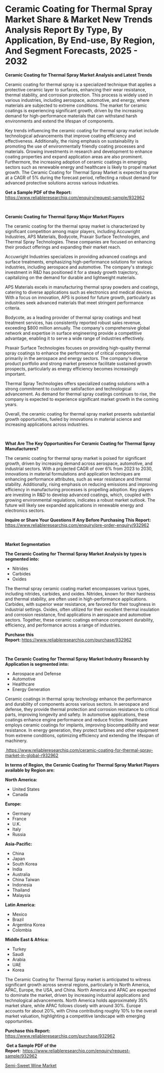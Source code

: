<p><h1>Ceramic Coating for Thermal Spray Market Share & Market New Trends Analysis Report By Type, By Application, By End-use, By Region, And Segment Forecasts, 2025 - 2032</h1></p><p><strong>Ceramic Coating for Thermal Spray Market Analysis and Latest Trends</strong></p>
<p><p>Ceramic coating for thermal spray is a specialized technique that applies a protective ceramic layer to surfaces, enhancing their wear resistance, thermal stability, and corrosion protection. This process is widely used in various industries, including aerospace, automotive, and energy, where materials are subjected to extreme conditions. The market for ceramic coatings is experiencing significant growth, driven by the increasing demand for high-performance materials that can withstand harsh environments and extend the lifespan of components.</p><p>Key trends influencing the ceramic coating for thermal spray market include technological advancements that improve coating efficiency and effectiveness. Additionally, the rising emphasis on sustainability is promoting the use of environmentally friendly coating processes and materials. Growing investments in research and development to enhance coating properties and expand application areas are also prominent. Furthermore, the increasing adoption of ceramic coatings in emerging sectors such as renewable energy and healthcare is likely to propel market growth. The Ceramic Coating for Thermal Spray Market is expected to grow at a CAGR of 5% during the forecast period, reflecting a robust demand for advanced protective solutions across various industries.</p></p>
<p><strong>Get a Sample PDF of the Report:&nbsp;</strong> <a href="https://www.reliableresearchiq.com/enquiry/request-sample/932962?utm_campaign=3361&utm_medium=2&utm_source=Github&utm_content=ia&utm_term=21032025&utm_id=ceramic-coating-for-thermal-spray">https://www.reliableresearchiq.com/enquiry/request-sample/932962</a></p>
<p>&nbsp;</p>
<p><strong>Ceramic Coating for Thermal Spray Major Market Players</strong></p>
<p><p>The ceramic coating for the thermal spray market is characterized by significant competition among major players, including Accuwright Industries, APS Materials, Bodycote, Praxair Surface Technologies, and Thermal Spray Technologies. These companies are focused on enhancing their product offerings and expanding their market reach.</p><p>Accuwright Industries specializes in providing advanced coatings and surface treatments, emphasizing high-performance solutions for various industries, including aerospace and automotive. The company's strategic investment in R&D has positioned it for a steady growth trajectory, capitalizing on the demand for durable and lightweight materials.</p><p>APS Materials excels in manufacturing thermal spray powders and coatings, catering to diverse applications such as electronics and medical devices. With a focus on innovation, APS is poised for future growth, particularly as industries seek advanced materials that meet stringent performance criteria.</p><p>Bodycote, as a leading provider of thermal spray coatings and heat treatment services, has consistently reported robust sales revenue, exceeding $800 million annually. The company's comprehensive global network and expertise in surface engineering provide a competitive advantage, enabling it to serve a wide range of industries effectively.</p><p>Praxair Surface Technologies focuses on providing high-quality thermal spray coatings to enhance the performance of critical components, primarily in the aerospace and energy sectors. The company's diverse product portfolio and strong market presence facilitate sustained growth prospects, particularly as energy efficiency becomes increasingly important.</p><p>Thermal Spray Technologies offers specialized coating solutions with a strong commitment to customer satisfaction and technological advancement. As demand for thermal spray coatings continues to rise, the company is expected to experience significant market growth in the coming years.</p><p>Overall, the ceramic coating for thermal spray market presents substantial growth opportunities, fueled by innovations in material science and increasing applications across industries.</p></p>
<p>&nbsp;</p>
<p><strong>What Are The Key Opportunities For Ceramic Coating for Thermal Spray Manufacturers?</strong></p>
<p><p>The ceramic coating for thermal spray market is poised for significant growth, driven by increasing demand across aerospace, automotive, and industrial sectors. With a projected CAGR of over 6% from 2023 to 2030, innovations in material formulations and application techniques are enhancing performance attributes, such as wear resistance and thermal stability. Additionally, rising emphasis on reducing emissions and improving efficiency in manufacturing processes is propelling adoption. Key players are investing in R&D to develop advanced coatings, which, coupled with growing environmental regulations, indicates a robust market outlook. The future will likely see expanded applications in renewable energy and electronics sectors.</p></p>
<p><strong>Inquire or Share Your Questions If Any Before Purchasing This Report:</strong> <a href="https://www.reliableresearchiq.com/enquiry/pre-order-enquiry/932962?utm_campaign=3361&utm_medium=2&utm_source=Github&utm_content=ia&utm_term=21032025&utm_id=ceramic-coating-for-thermal-spray">https://www.reliableresearchiq.com/enquiry/pre-order-enquiry/932962</a></p>
<p>&nbsp;</p>
<p><strong>Market Segmentation</strong></p>
<p><strong>The Ceramic Coating for Thermal Spray Market Analysis by types is segmented into:</strong></p>
<p><ul><li>Nitrides</li><li>Carbides</li><li>Oxides</li></ul></p>
<p><p>The thermal spray ceramic coating market encompasses various types, including nitrides, carbides, and oxides. Nitrides, known for their hardness and thermal stability, are often used in high-performance applications. Carbides, with superior wear resistance, are favored for their toughness in industrial settings. Oxides, often utilized for their excellent thermal insulation and corrosion resistance, find applications in aerospace and automotive sectors. Together, these ceramic coatings enhance component durability, efficiency, and performance across a range of industries.</p></p>
<p><strong>Purchase this Report:&nbsp;</strong><a href="https://www.reliableresearchiq.com/purchase/932962?utm_campaign=3361&utm_medium=2&utm_source=Github&utm_content=ia&utm_term=21032025&utm_id=ceramic-coating-for-thermal-spray">https://www.reliableresearchiq.com/purchase/932962</a></p>
<p>&nbsp;</p>
<p><strong>The Ceramic Coating for Thermal Spray Market Industry Research by Application is segmented into:</strong></p>
<p><ul><li>Aerospace and Defense</li><li>Automotive</li><li>Healthcare</li><li>Energy Generation</li></ul></p>
<p><p>Ceramic coatings in thermal spray technology enhance the performance and durability of components across various sectors. In aerospace and defense, they provide thermal protection and corrosion resistance to critical parts, improving longevity and safety. In automotive applications, these coatings enhance engine performance and reduce friction. Healthcare employs ceramic coatings for implants, improving biocompatibility and wear resistance. In energy generation, they protect turbines and other equipment from extreme conditions, optimizing efficiency and extending the lifespan of machinery.</p></p>
<p><a href="https://www.reliableresearchiq.com/ceramic-coating-for-thermal-spray-market-in-global-r932962?utm_campaign=3361&utm_medium=2&utm_source=Github&utm_content=ia&utm_term=21032025&utm_id=ceramic-coating-for-thermal-spray">&nbsp;https://www.reliableresearchiq.com/ceramic-coating-for-thermal-spray-market-in-global-r932962</a></p>
<p><strong>In terms of Region, the Ceramic Coating for Thermal Spray Market Players available by Region are:</strong></p>
<p>
    <p> <strong> North America: </strong>
        <ul>
            <li>United States</li>
            <li>Canada</li>
        </ul>
        </p> 
    <p> <strong> Europe: </strong>
        <ul>
            <li>Germany</li>
            <li>France</li>
            <li>U.K.</li>
            <li>Italy</li>
            <li>Russia</li>
        </ul>
        </p> 
    <p> <strong> Asia-Pacific: </strong>
        <ul>
            <li>China</li>
            <li>Japan</li>
            <li>South Korea</li>
            <li>India</li>
            <li>Australia</li>
            <li>China Taiwan</li>
            <li>Indonesia</li>
            <li>Thailand</li>
            <li>Malaysia</li>
        </ul>
        </p> 
    <p> <strong> Latin America: </strong>
        <ul>
            <li>Mexico</li>
            <li>Brazil</li>
            <li>Argentina Korea</li>
            <li>Colombia</li>
        </ul>
        </p> 
    <p> <strong> Middle East & Africa: </strong>
        <ul>
            <li>Turkey</li>
            <li>Saudi</li>
            <li>Arabia</li>
            <li>UAE</li>
            <li>Korea</li>
        </ul>
    </p>
    </p>
<p><p>The Ceramic Coating for Thermal Spray market is anticipated to witness significant growth across several regions, particularly in North America, APAC, Europe, the USA, and China. North America and APAC are expected to dominate the market, driven by increasing industrial applications and technological advancements. North America holds approximately 35% market share, while APAC follows closely with around 30%. Europe accounts for about 20%, with China contributing roughly 10% to the overall market valuation, highlighting a competitive landscape with emerging opportunities.</p></p>
<p><strong>Purchase this Report: </strong><a href="https://www.reliableresearchiq.com/purchase/932962?utm_campaign=3361&utm_medium=2&utm_source=Github&utm_content=ia&utm_term=21032025&utm_id=ceramic-coating-for-thermal-spray">https://www.reliableresearchiq.com/purchase/932962</a></p>
<p>&nbsp;<strong>Get a Sample PDF of the Report:&nbsp;&nbsp;</strong><a href="https://www.reliableresearchiq.com/enquiry/request-sample/932962?utm_campaign=3361&utm_medium=2&utm_source=Github&utm_content=ia&utm_term=21032025&utm_id=ceramic-coating-for-thermal-spray">https://www.reliableresearchiq.com/enquiry/request-sample/932962</a></p>
<p><strong></strong></p>
<p><p><a href="https://github.com/parthplagaf6/Market-Research-Report-List-1/blob/main/semi-sweet-wine-market.md?utm_campaign=3361&utm_medium=2&utm_source=Github&utm_content=ia&utm_term=21032025&utm_id=ceramic-coating-for-thermal-spray">Semi-Sweet Wine Market</a></p></p>